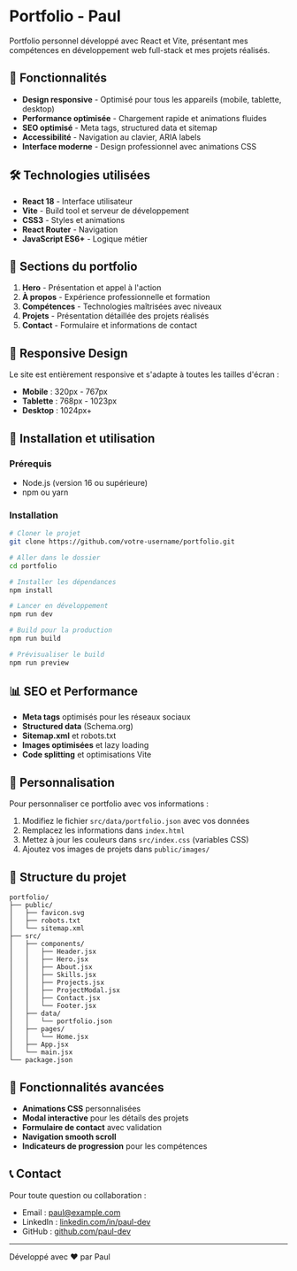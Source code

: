# Portfolio - Paul

Portfolio personnel développé avec React et Vite, présentant mes compétences en développement web full-stack et mes projets réalisés.

## 🚀 Fonctionnalités

- **Design responsive** - Optimisé pour tous les appareils (mobile, tablette, desktop)
- **Performance optimisée** - Chargement rapide et animations fluides
- **SEO optimisé** - Meta tags, structured data et sitemap
- **Accessibilité** - Navigation au clavier, ARIA labels
- **Interface moderne** - Design professionnel avec animations CSS

## 🛠️ Technologies utilisées

- **React 18** - Interface utilisateur
- **Vite** - Build tool et serveur de développement
- **CSS3** - Styles et animations
- **React Router** - Navigation
- **JavaScript ES6+** - Logique métier

## 🎨 Sections du portfolio

1. **Hero** - Présentation et appel à l'action
2. **À propos** - Expérience professionnelle et formation
3. **Compétences** - Technologies maîtrisées avec niveaux
4. **Projets** - Présentation détaillée des projets réalisés
5. **Contact** - Formulaire et informations de contact

## 📱 Responsive Design

Le site est entièrement responsive et s'adapte à toutes les tailles d'écran :
- **Mobile** : 320px - 767px
- **Tablette** : 768px - 1023px
- **Desktop** : 1024px+

## 🔧 Installation et utilisation

### Prérequis
- Node.js (version 16 ou supérieure)
- npm ou yarn

### Installation
```bash
# Cloner le projet
git clone https://github.com/votre-username/portfolio.git

# Aller dans le dossier
cd portfolio

# Installer les dépendances
npm install

# Lancer en développement
npm run dev

# Build pour la production
npm run build

# Prévisualiser le build
npm run preview
```

## 📊 SEO et Performance

- **Meta tags** optimisés pour les réseaux sociaux
- **Structured data** (Schema.org)
- **Sitemap.xml** et robots.txt
- **Images optimisées** et lazy loading
- **Code splitting** et optimisations Vite

## 🎯 Personnalisation

Pour personnaliser ce portfolio avec vos informations :

1. Modifiez le fichier `src/data/portfolio.json` avec vos données
2. Remplacez les informations dans `index.html`
3. Mettez à jour les couleurs dans `src/index.css` (variables CSS)
4. Ajoutez vos images de projets dans `public/images/`

## 📄 Structure du projet

```
portfolio/
├── public/
│   ├── favicon.svg
│   ├── robots.txt
│   └── sitemap.xml
├── src/
│   ├── components/
│   │   ├── Header.jsx
│   │   ├── Hero.jsx
│   │   ├── About.jsx
│   │   ├── Skills.jsx
│   │   ├── Projects.jsx
│   │   ├── ProjectModal.jsx
│   │   ├── Contact.jsx
│   │   └── Footer.jsx
│   ├── data/
│   │   └── portfolio.json
│   ├── pages/
│   │   └── Home.jsx
│   ├── App.jsx
│   └── main.jsx
└── package.json
```

## 🌟 Fonctionnalités avancées

- **Animations CSS** personnalisées
- **Modal interactive** pour les détails des projets
- **Formulaire de contact** avec validation
- **Navigation smooth scroll**
- **Indicateurs de progression** pour les compétences

## 📞 Contact

Pour toute question ou collaboration :
- Email : paul@example.com
- LinkedIn : [linkedin.com/in/paul-dev](https://linkedin.com/in/paul-dev)
- GitHub : [github.com/paul-dev](https://github.com/paul-dev)

---

Développé avec ❤️ par Paul